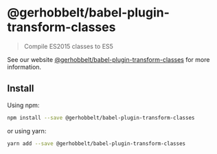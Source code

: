 # @gerhobbelt/babel-plugin-transform-classes

> Compile ES2015 classes to ES5

See our website [@gerhobbelt/babel-plugin-transform-classes](https://new.babeljs.io/docs/en/next/babel-plugin-transform-classes.html) for more information.

## Install

Using npm:

```sh
npm install --save @gerhobbelt/babel-plugin-transform-classes
```

or using yarn:

```sh
yarn add --save @gerhobbelt/babel-plugin-transform-classes
```
